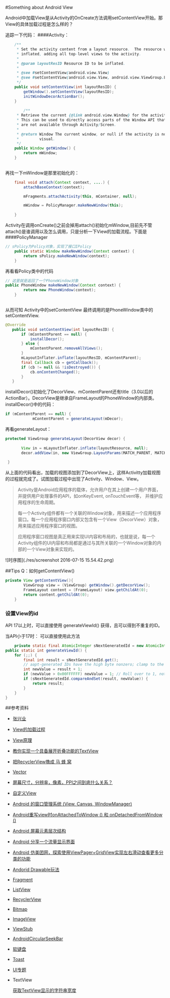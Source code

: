 #Something about Android View


Android中加载View是从Activity的OnCreate方法调用setContentView开始。那View的具体加载过程是怎么样的？

追踪一下代码：
####Activity：
```java
    /**
     * Set the activity content from a layout resource.  The resource will be
     * inflated, adding all top-level views to the activity.
     *
     * @param layoutResID Resource ID to be inflated.
     *
     * @see #setContentView(android.view.View)
     * @see #setContentView(android.view.View, android.view.ViewGroup.LayoutParams)
     */
    public void setContentView(int layoutResID) {
        getWindow().setContentView(layoutResID);
        initWindowDecorActionBar();
    }
    
        /**
     * Retrieve the current {@link android.view.Window} for the activity.
     * This can be used to directly access parts of the Window API that
     * are not available through Activity/Screen.
     *
     * @return Window The current window, or null if the activity is not
     *         visual.
     */
    public Window getWindow() {
        return mWindow;
    }
    
```

再找一下mWindow是那里初始化的：

```java
    final void attach(Context context, ....) {
        attachBaseContext(context);

        mFragments.attachActivity(this, mContainer, null);

        mWindow = PolicyManager.makeNewWindow(this);
        
    }

```

Activity在调用onCreate()之前会掉用attach()初始化mWindow,目前先不管attach()是谁调用以及怎么调用，只是分析一下View的加载流程。下面是
####PolicyManager

```java
// sPolicy为Policy对象，实现了接口IPolicy  
    public static Window makeNewWindow(Context context) {  
        return sPolicy.makeNewWindow(context);  
    } 
```

再看看Policy类中的代码

```java
// 这里就是返回了一个PhoneWindow对象  
public PhoneWindow makeNewWindow(Context context) {  
        return new PhoneWindow(context);  
    }  
    
```

从而可知 Activity中的setContentView 最终调用的是PhoneWindow类中的 setContentView. 


```java
@Override  
   public void setContentView(int layoutResID) {  
       if (mContentParent == null) {  
           installDecor();  
       } else {  
           mContentParent.removeAllViews();  
       }  
       mLayoutInflater.inflate(layoutResID, mContentParent);  
       final Callback cb = getCallback();  
       if (cb != null && !isDestroyed()) {  
           cb.onContentChanged();  
       }  
   }  


```

installDecor()初始化了DecorView、mContentParent还有title（3.0以后的ActionBar）。DecorView是继承自FrameLayout的PhoneWindow的内部类。
installDecor()中的代码：

```java
if (mContentParent == null) {  
            mContentParent = generateLayout(mDecor); 
```

再看generateLayout：

```java
protected ViewGroup generateLayout(DecorView decor) {  
  
       View in = mLayoutInflater.inflate(layoutResource, null);  
       decor.addView(in, new ViewGroup.LayoutParams(MATCH_PARENT, MATCH_PARENT));  
  
 }  


```

从上面的代码看出，加载的视图添加到了DecorView上，这样Activitty加载视图的过程就完成了。试图加载过程中出现了Activity、Window、View。

>Activity是Android应用程序的载体，允许用户在其上创建一个用户界面，并提供用户处理事件的API，如onKeyEvent, onTouchEvent等， 并维护应用程序的生命周期。
>
>每一个Activity组件都有一个关联的Window对象，用来描述一个应用程序窗口。每一个应用程序窗口内部又包含有一个View（DecorView）对象，用来描述应用程序窗口的视图。
>
>应用程序窗口视图是真正用来实现UI内容和布局的，也就是说，每一个Activity组件的UI内容和布局都是通过与其所关联的一个Window对象的内部的一个View对象来实现的。

![时序图](./res/screenshot 2016-07-15 15.54.42.png)


##Tips
Q：如何getContentView()

```java
private View getContentView(){
        ViewGroup view = (ViewGroup) getWindow().getDecorView();
        FrameLayout content = (FrameLayout) view.getChildAt(0);
        return content.getChildAt(0);
    }
```



### 设置View的id
API 17以上时，可以直接使用 generateViewId() 获得，且可以得到不重复的ID。

当API小于17时：  可以直接使用此方法
```java
    private static final AtomicInteger sNextGeneratedId = new AtomicInteger(1);  
public static int generateViewId() {  
    for (;;) {  
        final int result = sNextGeneratedId.get();  
        // aapt-generated IDs have the high byte nonzero; clamp to the range under that.  
        int newValue = result + 1;  
        if (newValue > 0x00FFFFFF) newValue = 1; // Roll over to 1, not 0.  
        if (sNextGeneratedId.compareAndSet(result, newValue)) {  
            return result;  
        }  
    }  
}  

```

##参考资料
* [张兴业](http://blog.csdn.net/xyz_lmn)

* [View的加载过程](http://www.cnblogs.com/xyzlmn/p/3641702.html)

* [View原理](http://www.jianshu.com/p/17b372ef3f41)
* [教你实现一个具备展开折叠功能的TextView](http://www.jianshu.com/p/317b118dd2d7)

* [把RecyclerView撸成 马 蜂 窝](http://www.jianshu.com/p/6c78a5a07db5)

* [Vector](http://www.jianshu.com/p/e3614e7abc03)

* [屏幕尺寸，分辨率，像素，PPI之间到底什么关系？](http://www.jianshu.com/p/c3387bcc4f6e)

* [自定义View](http://www.jianshu.com/p/c84693096e41)

* [Android 的窗口管理系统 (View, Canvas, WindowManager)](http://www.cnblogs.com/samchen2009/p/3367496.html)

* [Android重写view时onAttachedToWindow () 和 onDetachedFromWindow ()](http://blog.csdn.net/eyu8874521/article/details/8493995)

* [Android 屏幕元素层次结构](http://www.uml.org.cn/jmshj/201303261.asp)

* [Android 分享一个流量显示界面](http://blog.csdn.net/wangjinyu501/article/details/39527021)

* [Android 仿美团网，探索使用ViewPager+GridView实现左右滑动查看更多分类的功能](http://blog.csdn.net/qq_20785431/article/details/52528404)

* [Andorid Drawable玩法](https://blog.csdn.net/lmj623565791/article/details/43752383)

* [Fragment](./android_fragment.md)

* [ListView](./android_listview.md)

* [RecyclerView](http://antonioleiva.com/recyclerview-listener/)

* [Bitmap](./android_view_bitmap.md)

* [ImageView](./android_view_imageview.md)

* [ViewStub](./android_viewstub.md)

* [AndroidCircularSeekBar](https://github.com/RaghavSood/AndroidCircularSeekBar)


* [软键盘](./android_keyboard.md)

* [Toast](./android_toast.md)

* [UI专题](http://dev.10086.cn/cmdn/bbs/viewthread.php?tid=18736&page=1#pid89255)

* TextView

  [获取TextView显示的字符串宽度](http://2kpurple.github.io/2014/11/02/get-text-view-text-width/)